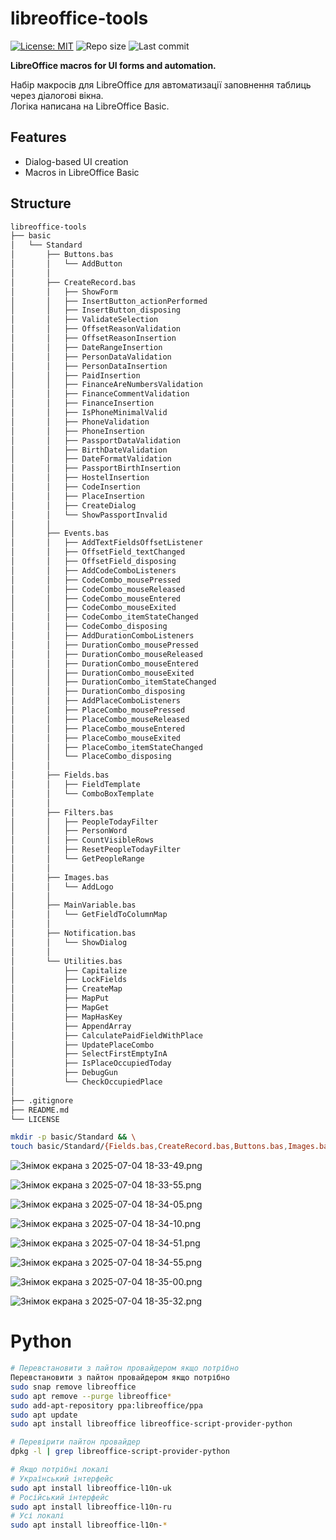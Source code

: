 # libreoffice-tools

[![License: MIT](https://img.shields.io/badge/License-MIT-blue.svg)](https://opensource.org/licenses/MIT)
![Repo size](https://img.shields.io/github/repo-size/yourhostel/libreoffice-tools)
![Last commit](https://img.shields.io/github/last-commit/yourhostel/libreoffice-tools)

**LibreOffice macros for UI forms and automation.**

Набір макросів для LibreOffice для автоматизації заповнення таблиць через діалогові вікна.   
Логіка написана на LibreOffice Basic.

## Features
- Dialog-based UI creation
- Macros in LibreOffice Basic

## Structure
```txt
libreoffice-tools
├── basic
│   └── Standard
│       ├── Buttons.bas
│       │   └── AddButton
│       │
│       ├── CreateRecord.bas
│       │   ├── ShowForm
│       │   ├── InsertButton_actionPerformed
│       │   ├── InsertButton_disposing
│       │   ├── ValidateSelection
│       │   ├── OffsetReasonValidation
│       │   ├── OffsetReasonInsertion
│       │   ├── DateRangeInsertion
│       │   ├── PersonDataValidation
│       │   ├── PersonDataInsertion
│       │   ├── PaidInsertion
│       │   ├── FinanceAreNumbersValidation
│       │   ├── FinanceCommentValidation
│       │   ├── FinanceInsertion
│       │   ├── IsPhoneMinimalValid
│       │   ├── PhoneValidation
│       │   ├── PhoneInsertion
│       │   ├── PassportDataValidation
│       │   ├── BirthDateValidation
│       │   ├── DateFormatValidation
│       │   ├── PassportBirthInsertion
│       │   ├── HostelInsertion
│       │   ├── CodeInsertion
│       │   ├── PlaceInsertion
│       │   ├── CreateDialog
│       │   └── ShowPassportInvalid
│       │
│       ├── Events.bas
│       │   ├── AddTextFieldsOffsetListener
│       │   ├── OffsetField_textChanged
│       │   ├── OffsetField_disposing
│       │   ├── AddCodeComboListeners
│       │   ├── CodeCombo_mousePressed
│       │   ├── CodeCombo_mouseReleased
│       │   ├── CodeCombo_mouseEntered
│       │   ├── CodeCombo_mouseExited
│       │   ├── CodeCombo_itemStateChanged
│       │   ├── CodeCombo_disposing
│       │   ├── AddDurationComboListeners
│       │   ├── DurationCombo_mousePressed
│       │   ├── DurationCombo_mouseReleased
│       │   ├── DurationCombo_mouseEntered
│       │   ├── DurationCombo_mouseExited
│       │   ├── DurationCombo_itemStateChanged
│       │   ├── DurationCombo_disposing
│       │   ├── AddPlaceComboListeners
│       │   ├── PlaceCombo_mousePressed
│       │   ├── PlaceCombo_mouseReleased
│       │   ├── PlaceCombo_mouseEntered
│       │   ├── PlaceCombo_mouseExited
│       │   ├── PlaceCombo_itemStateChanged
│       │   └── PlaceCombo_disposing
│       │
│       ├── Fields.bas
│       │   ├── FieldTemplate
│       │   └── ComboBoxTemplate
│       │
│       ├── Filters.bas
│       │   ├── PeopleTodayFilter
│       │   ├── PersonWord
│       │   ├── CountVisibleRows
│       │   ├── ResetPeopleTodayFilter
│       │   └── GetPeopleRange
│       │
│       ├── Images.bas
│       │   └── AddLogo
│       │
│       ├── MainVariable.bas
│       │   └── GetFieldToColumnMap
│       │
│       ├── Notification.bas
│       │   └── ShowDialog
│       │
│       └── Utilities.bas
│           ├── Capitalize
│           ├── LockFields
│           ├── CreateMap
│           ├── MapPut
│           ├── MapGet
│           ├── MapHasKey
│           ├── AppendArray
│           ├── CalculatePaidFieldWithPlace
│           ├── UpdatePlaceCombo
│           ├── SelectFirstEmptyInA
│           ├── IsPlaceOccupiedToday
│           ├── DebugGun
│           └── CheckOccupiedPlace
│
├── .gitignore
├── README.md
└── LICENSE
```

```bash
mkdir -p basic/Standard && \
touch basic/Standard/{Fields.bas,CreateRecord.bas,Buttons.bas,Images.bas}
```

![Знімок екрана з 2025-07-04 18-33-49.png](screenshots/%D0%97%D0%BD%D1%96%D0%BC%D0%BE%D0%BA%20%D0%B5%D0%BA%D1%80%D0%B0%D0%BD%D0%B0%20%D0%B7%202025-07-04%2018-33-49.png)

![Знімок екрана з 2025-07-04 18-33-55.png](screenshots/%D0%97%D0%BD%D1%96%D0%BC%D0%BE%D0%BA%20%D0%B5%D0%BA%D1%80%D0%B0%D0%BD%D0%B0%20%D0%B7%202025-07-04%2018-33-55.png)

![Знімок екрана з 2025-07-04 18-34-05.png](screenshots/%D0%97%D0%BD%D1%96%D0%BC%D0%BE%D0%BA%20%D0%B5%D0%BA%D1%80%D0%B0%D0%BD%D0%B0%20%D0%B7%202025-07-04%2018-34-05.png)

![Знімок екрана з 2025-07-04 18-34-10.png](screenshots/%D0%97%D0%BD%D1%96%D0%BC%D0%BE%D0%BA%20%D0%B5%D0%BA%D1%80%D0%B0%D0%BD%D0%B0%20%D0%B7%202025-07-04%2018-34-10.png)

![Знімок екрана з 2025-07-04 18-34-51.png](screenshots/%D0%97%D0%BD%D1%96%D0%BC%D0%BE%D0%BA%20%D0%B5%D0%BA%D1%80%D0%B0%D0%BD%D0%B0%20%D0%B7%202025-07-04%2018-34-51.png)

![Знімок екрана з 2025-07-04 18-34-55.png](screenshots/%D0%97%D0%BD%D1%96%D0%BC%D0%BE%D0%BA%20%D0%B5%D0%BA%D1%80%D0%B0%D0%BD%D0%B0%20%D0%B7%202025-07-04%2018-34-55.png)

![Знімок екрана з 2025-07-04 18-35-00.png](screenshots/%D0%97%D0%BD%D1%96%D0%BC%D0%BE%D0%BA%20%D0%B5%D0%BA%D1%80%D0%B0%D0%BD%D0%B0%20%D0%B7%202025-07-04%2018-35-00.png)

![Знімок екрана з 2025-07-04 18-35-32.png](screenshots/%D0%97%D0%BD%D1%96%D0%BC%D0%BE%D0%BA%20%D0%B5%D0%BA%D1%80%D0%B0%D0%BD%D0%B0%20%D0%B7%202025-07-04%2018-35-32.png)

# Python

```bash
# Перевстановити з пайтон провайдером якщо потрібно
Перевстановити з пайтон провайдером якщо потрібно
sudo snap remove libreoffice
sudo apt remove --purge libreoffice*
sudo add-apt-repository ppa:libreoffice/ppa
sudo apt update
sudo apt install libreoffice libreoffice-script-provider-python

# Перевірити пайтон провайдер
dpkg -l | grep libreoffice-script-provider-python

# Якщо потрібні локалі
# Український інтерфейс
sudo apt install libreoffice-l10n-uk
# Російський інтерфейс
sudo apt install libreoffice-l10n-ru
# Усі локалі
sudo apt install libreoffice-l10n-*
```